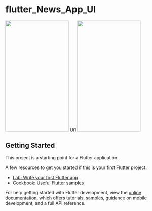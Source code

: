 # flutter_News_App_UI
<img src="https://github.com/user-attachments/assets/5d635e38-5b4e-4425-beaf-2678149b0b9f" width="200" height="350" />
Ui1
<img src="https://github.com/user-attachments/assets/85e3eefb-aeed-4d66-8918-badd786e0406" width="200" height="350" />



## Getting Started

This project is a starting point for a Flutter application.

A few resources to get you started if this is your first Flutter project:

- [Lab: Write your first Flutter app](https://docs.flutter.dev/get-started/codelab)
- [Cookbook: Useful Flutter samples](https://docs.flutter.dev/cookbook)

For help getting started with Flutter development, view the
[online documentation](https://docs.flutter.dev/), which offers tutorials,
samples, guidance on mobile development, and a full API reference.

